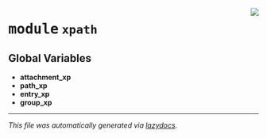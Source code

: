 <!-- markdownlint-disable -->

<a href="../pykeepass/xpath.py#L0"><img align="right" style="float:right;" src="https://img.shields.io/badge/-source-cccccc?style=flat-square"></a>

# <kbd>module</kbd> `xpath`




**Global Variables**
---------------
- **attachment_xp**
- **path_xp**
- **entry_xp**
- **group_xp**




---

_This file was automatically generated via [lazydocs](https://github.com/ml-tooling/lazydocs)._
